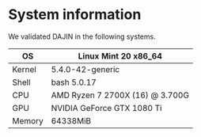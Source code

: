 # System information

We validated DAJIN in the following systems.

| OS | Linux Mint 20 x86_64 |
| ---- | ---- |
|Kernel| 5.4.0-42-generic |
|Shell| bash 5.0.17 |
|CPU| AMD Ryzen 7 2700X (16) @ 3.700G |
|GPU| NVIDIA GeForce GTX 1080 Ti |
|Memory| 64338MiB |

